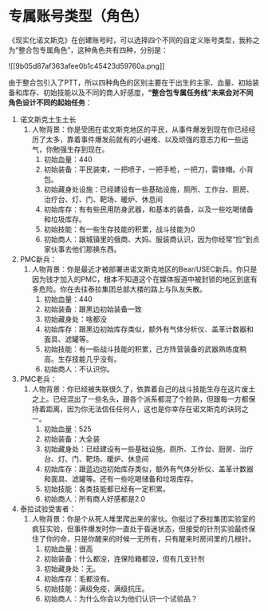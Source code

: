 # 专属账号类型（角色）

《现实化诺文斯克》在创建账号时，可以选择四个不同的自定义账号类型，我称之为“整合包专属角色”，这种角色共有四种，分别是：

![[9b05d87af363afee0b1c45423d59760a.png]]

由于整合包引入了PTT，所以四种角色的区别主要在于出生的主家、血量、初始装备和库存、初始技能以及不同的商人好感度，**“整合包专属任务线”未来会对不同角色设计不同的起始任务**：
1. 诺文斯克土生土长
	1. 人物背景：你是受困在诺文斯克地区的平民，从事件爆发到现在你已经经历了太多，靠着事件爆发前就有的小避难、以及顽强的意志力和一些运气，你勉强生存到现在。
		1. 初始血量：440
		2. 初始装备：平民装束，一把喷子，一把手枪，一把刀，雷锋帽。小背包。
		3. 初始藏身处设施：已经建设有一些基础设施，厕所、工作台、厨房、治疗台、灯、门、靶场、暖炉、休息间
		4. 初始库存：有有些民用防身武器，和基本的装备，以及一些吃喝储备和垃圾库存。
		5. 初始技能：有一些生存技能的积累，战斗技能为0
		6. 初始商人：跟城镇里的俄商、大妈、服装商认识，因为你经常“捡”到点家伙事去他们那换东西。
2. PMC新兵：
	1. 人物背景：你是最近才被部署进诺文斯克地区的Bear/USEC新兵。你只是因为钱才加入的PMC，根本不知道这个在媒体报道中被封锁的地区到底有多危险。你在去往泰拉集团总部大楼的路上与队友失散。
		1. 初始血量：440
		2. 初始装备：跟黑边初始装备一致
		3. 初始藏身处：啥都没
		4. 初始库存：跟黑边初始库存类似，额外有气体分析仪、盖革计数器和面具、滤罐等。
		5. 初始技能：有一些战斗技能的积累，己方阵营装备的武器熟练度稍高。生存技能几乎没有。
		6. 初始商人：不认识你。
3. PMC老兵：
	1. 人物背景：你已经被失联很久了，依靠着自己的战斗技能生存在这片废土之上。已经混出了一些名头，跟各个派系都混了个脸熟，但跟每一方都保持着距离，因为你无法信任任何人，这也是你幸存在诺文斯克的诀窍之一。
		1. 初始血量：525
		2. 初始装备：大全装
		3. 初始藏身处：已经建设有一些基础设施，厕所、工作台、厨房、治疗台、灯、门、靶场、暖炉、休息间
		4. 初始库存：跟蓝边边初始库存类似，额外有气体分析仪、盖革计数器和面具、滤罐等。还有一些吃喝储备和垃圾库存。
		5. 初始技能：各类技能都已经有一定积累。
		6. 初始商人：所有商人好感都是2.0
4. 泰拉试验受害者：
	1. 人物背景：你是个从死人堆里爬出来的家伙。你挺过了泰拉集团实验室的疯狂实验，但事件爆发时你一直处于昏迷状态，但接受的针剂实验最终保住了你的命，只是你醒来的时候一无所有，只有醒来时房间里的几根针。
		1. 初始血量：很高
		2. 初始装备：什么都没，连保险箱都没，但有几支针剂
		3. 初始藏身处：无。
		4. 初始库存：毛都没有。
		5. 初始技能：满级免疫，满级抗压。
		6. 初始商人：为什么你会以为他们认识一个试验品？